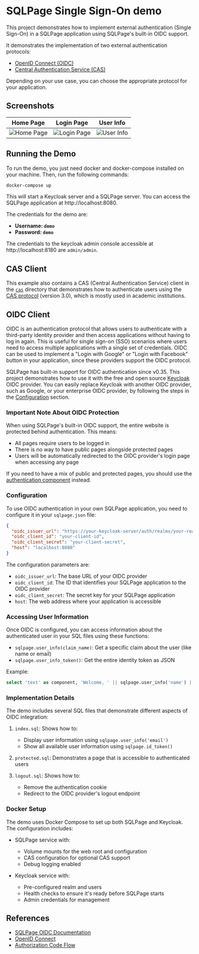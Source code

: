 # SQLPage Single Sign-On demo

This project demonstrates how to implement 
external authentication (Single Sign-On) in a SQLPage application using SQLPage's built-in OIDC support.

It demonstrates the implementation of two external authentication protocols:
- [OpenID Connect (OIDC)](https://openid.net/connect/)
- [Central Authentication Service (CAS)](https://apereo.github.io/cas/)

Depending on your use case, you can choose the appropriate protocol for your application.

## Screenshots

| Home Page | Login Page | User Info |
| --- | --- | --- |
| ![Home Page](assets/homepage.png) | ![Login Page](assets/login_page.png) | ![User Info](assets/logged_in.png) |

## Running the Demo

To run the demo, you just need docker and docker-compose installed on your machine. Then, run the following commands:

```bash
docker-compose up
```

This will start a Keycloak server and a SQLPage server. You can access the SQLPage application at http://localhost:8080.

The credentials for the demo are:
 - **Username: `demo`**
 - **Password: `demo`**

The credentials to the keycloak admin console accessible at http://localhost:8180 are `admin/admin`.

## CAS Client

This example also contains a CAS (Central Authentication Service) client
in the [`cas`](./cas) directory that demonstrates how to authenticate users using
the [CAS protocol](https://apereo.github.io/cas/) (version 3.0), which is mostly used in academic institutions.

## OIDC Client

OIDC is an authentication protocol that allows users to authenticate with a third-party identity provider and then access applications without having to log in again. This is useful for single sign-on (SSO) scenarios where users need to access multiple applications with a single set of credentials.
OIDC can be used to implement a "Login with Google" or "Login with Facebook" button in your application, since these providers support the OIDC protocol.

SQLPage has built-in support for OIDC authentication since v0.35.
This project demonstrates how to use it with the free and open source [Keycloak](https://www.keycloak.org/) OIDC provider.
You can easily replace Keycloak with another OIDC provider, such as Google, or your enterprise OIDC provider, by following the steps in the [Configuration](#configuration) section.

### Important Note About OIDC Protection

When using SQLPage's built-in OIDC support, the entire website is protected behind authentication. This means:
- All pages require users to be logged in
- There is no way to have public pages alongside protected pages
- Users will be automatically redirected to the OIDC provider's login page when accessing any page

If you need to have a mix of public and protected pages, you should use the [authentication component](/component.sql?component=authentication) instead.

### Configuration

To use OIDC authentication in your own SQLPage application, 
you need to configure it in your `sqlpage.json` file:

```json
{
  "oidc_issuer_url": "https://your-keycloak-server/auth/realms/your-realm",
  "oidc_client_id": "your-client-id",
  "oidc_client_secret": "your-client-secret",
  "host": "localhost:8080"
}
```

The configuration parameters are:
- `oidc_issuer_url`: The base URL of your OIDC provider
- `oidc_client_id`: The ID that identifies your SQLPage application to the OIDC provider
- `oidc_client_secret`: The secret key for your SQLPage application
- `host`: The web address where your application is accessible

### Accessing User Information

Once OIDC is configured, you can access information about the authenticated user in your SQL files using these functions:

- `sqlpage.user_info(claim_name)`: Get a specific claim about the user (like name or email)
- `sqlpage.user_info_token()`: Get the entire identity token as JSON

Example:
```sql
select 'text' as component, 'Welcome, ' || sqlpage.user_info('name') || '!' as contents_md;
```

### Implementation Details

The demo includes several SQL files that demonstrate different aspects of OIDC integration:

1. `index.sql`: Shows how to:
   - Display user information using `sqlpage.user_info('email')`
   - Show all available user information using `sqlpage.id_token()`

2. `protected.sql`: Demonstrates a page that is accessible to authenticated users

3. `logout.sql`: Shows how to:
   - Remove the authentication cookie
   - Redirect to the OIDC provider's logout endpoint

### Docker Setup

The demo uses Docker Compose to set up both SQLPage and Keycloak. The configuration includes:

- SQLPage service with:
  - Volume mounts for the web root and configuration
  - CAS configuration for optional CAS support
  - Debug logging enabled

- Keycloak service with:
  - Pre-configured realm and users
  - Health checks to ensure it's ready before SQLPage starts
  - Admin credentials for management

## References

- [SQLPage OIDC Documentation](https://sql-page.com/sso)
- [OpenID Connect](https://openid.net/connect/)
- [Authorization Code Flow](https://openid.net/specs/openid-connect-core-1_0.html#CodeFlowAuth)

